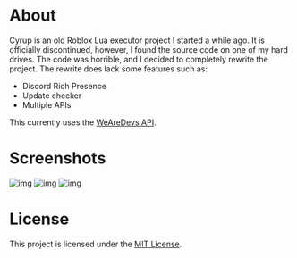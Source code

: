 # About

Cyrup is an old Roblox Lua executor project I started a while ago. It is officially discontinued, however, I found the source code on one of my hard drives. The code was horrible, and I decided to completely rewrite the project. The rewrite does lack some features such as:

- Discord Rich Presence
- Update checker
- Multiple APIs

This currently uses the [WeAreDevs API](https://wearedevs.net/d/Exploit%20API).

# Screenshots
![img](https://cdn.discordapp.com/attachments/876294236398575671/916970581407186954/unknown.png)
![img](https://media.discordapp.net/attachments/876294236398575671/917250249175760916/unknown.png)
![img](https://cdn.discordapp.com/attachments/876294236398575671/916970477086466058/unknown.png)

# License

This project is licensed under the [MIT License](https://opensource.org/licenses/MIT).
